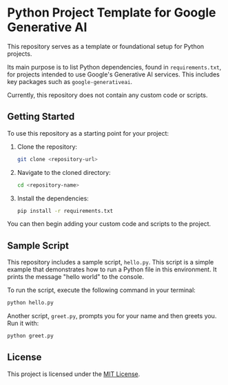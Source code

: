 # Python Project Template for Google Generative AI

This repository serves as a template or foundational setup for Python projects.

Its main purpose is to list Python dependencies, found in `requirements.txt`, for projects intended to use Google's Generative AI services. This includes key packages such as `google-generativeai`.

Currently, this repository does not contain any custom code or scripts.

## Getting Started

To use this repository as a starting point for your project:

1. Clone the repository:
   ```bash
   git clone <repository-url>
   ```
2. Navigate to the cloned directory:
   ```bash
   cd <repository-name>
   ```
3. Install the dependencies:
   ```bash
   pip install -r requirements.txt
   ```

You can then begin adding your custom code and scripts to the project.

## Sample Script

This repository includes a sample script, `hello.py`. This script is a simple example that demonstrates how to run a Python file in this environment. It prints the message "hello world" to the console.

To run the script, execute the following command in your terminal:

```bash
python hello.py
```

Another script, `greet.py`, prompts you for your name and then greets you. Run it with:

```bash
python greet.py
```

## License

This project is licensed under the [MIT License](LICENSE).
